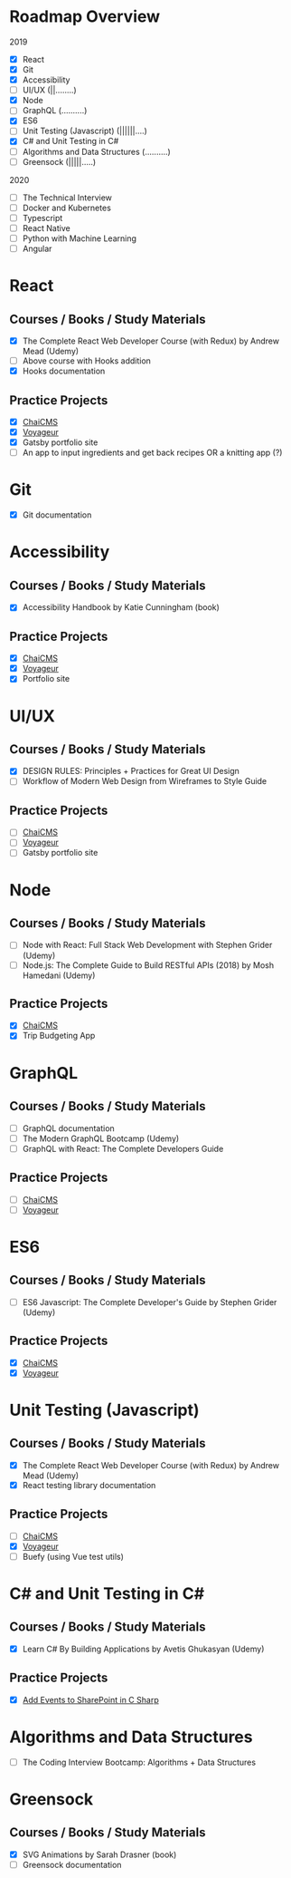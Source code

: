 # Roadmap Overview
2019
- [x] React
- [x] Git
- [x] Accessibility
- [ ] UI/UX (||........)
- [x] Node
- [ ] GraphQL (..........)
- [x] ES6
- [ ] Unit Testing (Javascript) (||||||....)
- [x] C# and Unit Testing in C#
- [ ] Algorithms and Data Structures (..........)
- [ ] Greensock (|||||.....)

2020
- [ ] The Technical Interview
- [ ] Docker and Kubernetes
- [ ] Typescript
- [ ] React Native
- [ ] Python with Machine Learning
- [ ] Angular

# React

## Courses / Books / Study Materials
- [x] The Complete React Web Developer Course (with Redux) by Andrew Mead (Udemy)
- [ ] Above course with Hooks addition
- [x] Hooks documentation

## Practice Projects
- [x] [ChaiCMS](https://github.com/jamenamcinteer/chaicms)
- [x] [Voyageur](https://github.com/jamenamcinteer/voyageur)
- [x] Gatsby portfolio site
- [ ] An app to input ingredients and get back recipes OR a knitting app (?)

# Git
- [x] Git documentation

# Accessibility
## Courses / Books / Study Materials
- [x] Accessibility Handbook by Katie Cunningham (book)

## Practice Projects
- [x] [ChaiCMS](https://github.com/jamenamcinteer/chaicms)
- [x] [Voyageur](https://github.com/jamenamcinteer/voyageur)
- [x] Portfolio site

# UI/UX
## Courses / Books / Study Materials
- [x] DESIGN RULES: Principles + Practices for Great UI Design
- [ ] Workflow of Modern Web Design from Wireframes to Style Guide

## Practice Projects
- [ ] [ChaiCMS](https://github.com/jamenamcinteer/chaicms)
- [ ] [Voyageur](https://github.com/jamenamcinteer/voyageur)
- [ ] Gatsby portfolio site

# Node
## Courses / Books / Study Materials
- [ ] Node with React: Full Stack Web Development with Stephen Grider (Udemy)
- [ ] Node.js: The Complete Guide to Build RESTful APIs (2018) by Mosh Hamedani (Udemy)

## Practice Projects
- [x] [ChaiCMS](https://github.com/jamenamcinteer/chaicms)
- [x] Trip Budgeting App

# GraphQL
## Courses / Books / Study Materials
- [ ] GraphQL documentation
- [ ] The Modern GraphQL Bootcamp (Udemy)
- [ ] GraphQL with React: The Complete Developers Guide

## Practice Projects
- [ ] [ChaiCMS](https://github.com/jamenamcinteer/chaicms)
- [ ] [Voyageur](https://github.com/jamenamcinteer/voyageur)

# ES6
## Courses / Books / Study Materials
- [ ] ES6 Javascript: The Complete Developer's Guide by Stephen Grider (Udemy)

## Practice Projects
- [x] [ChaiCMS](https://github.com/jamenamcinteer/chaicms)
- [x] [Voyageur](https://github.com/jamenamcinteer/voyageur)

# Unit Testing (Javascript)
## Courses / Books / Study Materials
- [x] The Complete React Web Developer Course (with Redux) by Andrew Mead (Udemy)
- [x] React testing library documentation

## Practice Projects
- [ ] [ChaiCMS](https://github.com/jamenamcinteer/chaicms)
- [x] [Voyageur](https://github.com/jamenamcinteer/voyageur)
- [ ] Buefy (using Vue test utils)

# C# and Unit Testing in C#
## Courses / Books / Study Materials
- [x] Learn C# By Building Applications by Avetis Ghukasyan (Udemy)

## Practice Projects
- [x] [Add Events to SharePoint in C Sharp](https://github.com/jamenamcinteer/Add-Events-to-SharePoint-in-C-Sharp)

# Algorithms and Data Structures
- [ ] The Coding Interview Bootcamp: Algorithms + Data Structures

# Greensock
## Courses / Books / Study Materials
- [x] SVG Animations by Sarah Drasner (book)
- [ ] Greensock documentation
